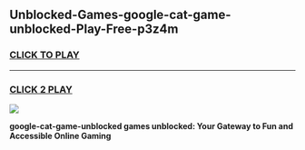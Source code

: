 
## Unblocked-Games-google-cat-game-unblocked-Play-Free-p3z4m
<h3>
<a href="https://premium76.site?title=google-cat-game-unblocked&ref=23A">CLICK TO PLAY</a></h3>
<hr>

<h3>
<a href="https://premium76.site?title=google-cat-game-unblocked&ref=23A">CLICK 2 PLAY</a>
  
</h3>

<a href="https://premium76.site?title=google-cat-game-unblocked&ref=23A"><img src="https://clearcache.store/games.png"></a>


**google-cat-game-unblocked games unblocked: Your Gateway to Fun and Accessible Online Gaming**
